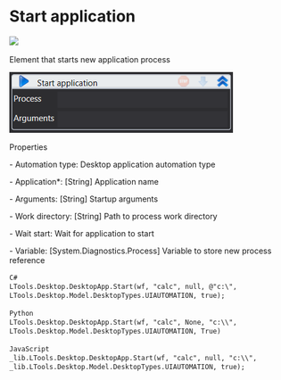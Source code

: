 # Start application



![](https://gblobscdn.gitbook.com/assets%2F-M-L9CGkriEo1\_2PfJzA%2F-M5fGdItHUKUM5reQNKN%2F-M5fPY15vdZHeh6x3\_p8%2F%D0%A0%D0%B0%D0%B1%D0%BE%D1%87%D0%B8%D0%B9\_%D1%81%D1%82%D0%BE%D0%BB\_%D0%B7%D0%B0%D0%BF%D1%83%D1%81%D1%82%D0%B8%D1%82%D1%8C\_%D0%BF%D1%80%D0%B8%D0%BB%D0%BE%D0%B6\_%D0%B8%D0%BA%D0%BE%D0%BD%D0%BA%D0%B0.png?alt=media\&token=5e2f0484-10ff-401b-bc0a-9739cdbf0a33)

Element that starts new application process

![](<../../../.gitbook/assets/image (322).png>)

Properties

&#x20; \- Automation type: Desktop application automation type

&#x20;\- Application\*: \[String] Application name

&#x20;\- Arguments: \[String] Startup arguments

&#x20;\- Work directory: \[String] Path to process work directory&#x20;

&#x20;\- Wait start: Wait for application to start

&#x20;\- Variable: \[System.Diagnostics.Process] Variable to store new process reference

```
C#
LTools.Desktop.DesktopApp.Start(wf, "calc", null, @"c:\", LTools.Desktop.Model.DesktopTypes.UIAUTOMATION, true);

Python
LTools.Desktop.DesktopApp.Start(wf, "calc", None, "c:\\", LTools.Desktop.Model.DesktopTypes.UIAUTOMATION, True)

JavaScript
_lib.LTools.Desktop.DesktopApp.Start(wf, "calc", null, "c:\\", _lib.LTools.Desktop.Model.DesktopTypes.UIAUTOMATION, true);
```
